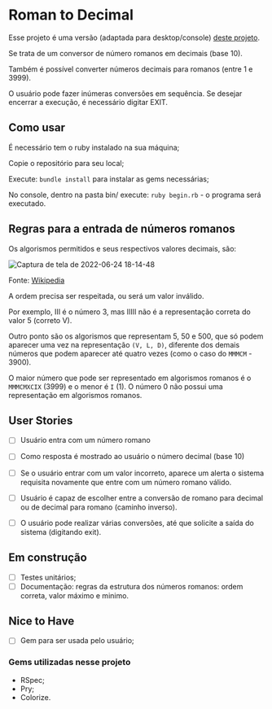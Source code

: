 # Roman to Decimal
Esse projeto é uma versão (adaptada para desktop/console) [deste projeto](https://github.com/florinpop17/app-ideas/blob/master/Projects/1-Beginner/Roman-to-Decimal-Converter.md#user-stories).

Se trata de um conversor de número romanos em decimais (base 10).

Também é possível converter números decimais para romanos (entre 1 e 3999).

O usuário pode fazer inúmeras conversões em sequência. Se desejar encerrar a execução, é necessário digitar EXIT.

## Como usar
É necessário tem o ruby instalado na sua máquina;

Copie o repositório para seu local;

Execute: `bundle install` para instalar as gems necessárias;

No console, dentro na pasta bin/ execute: `ruby begin.rb` - o programa será executado.

## Regras para a entrada de números romanos
Os algorismos permitidos e seus respectivos valores decimais, são:

![Captura de tela de 2022-06-24 18-14-48](https://user-images.githubusercontent.com/87029318/175695666-1c14ee0a-016f-4256-9d3a-9dc6e3fa1c50.png)

Fonte: [Wikipedia](https://en.wikipedia.org/wiki/Roman_numerals)

A ordem precisa ser respeitada, ou será um valor inválido.

Por exemplo, III é o número 3, mas IIIII não é a representação correta do valor 5 (correto V).

Outro ponto são os algorismos que representam 5, 50 e 500, que só podem aparecer uma vez na representação `(V, L, D)`, diferente dos demais números que podem aparecer até quatro vezes (como o caso do `MMMCM` - 3900).

O maior número que pode ser representado em algorismos romanos é o `MMMCMXCIX` (3999) e o menor é `I` (1). O número 0 não possui uma representação em algorismos romanos.



## User Stories
 -   [ ] Usuário entra com um número romano
 -   [ ] Como resposta é mostrado ao usuário o número decimal (base 10)
 -   [ ] Se o usuário entrar com um valor incorreto, aparece um alerta o sistema requisita novamente que entre com um número romano válido.
 -   [ ] Usuário é capaz de escolher entre a conversão de romano para decimal ou de decimal para romano (caminho inverso).
 -   [ ] O usuário pode realizar várias conversões, até que solicite a saída do sistema (digitando exit).


## Em construção
-   [ ] Testes unitários;
-   [ ] Documentação: regras da estrutura dos números romanos: ordem correta, valor máximo e minimo.

## Nice to Have
-   [ ] Gem para ser usada pelo usuário;

### Gems utilizadas nesse projeto
- RSpec;
- Pry;
- Colorize.
